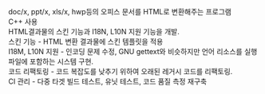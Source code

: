 doc/x, ppt/x, xls/x, hwp등의 오피스 문서를 HTML로 변환해주는 프로그램  
C++ 사용  
HTML결과물의 스킨 기능과 I18N, L10N 지원 기능을 개발.  
스킨 기능 - HTML 변환 결과물에 스킨 템플릿을 적용  
I18M, L10N 지원 - 인코딩 문제 수정, GNU gettext와 비슷하지만 언어 리소스를 실행파일에 포함하는 시스템 구현.  
코드 리팩토링 - 코드 복잡도를 낮추기 위하여 오래된 레거시 코드를 리팩토링.  
CI 관리 - 다중 타겟 빌드 테스트, 유닛 테스트, 코드 품질 측정 재구축